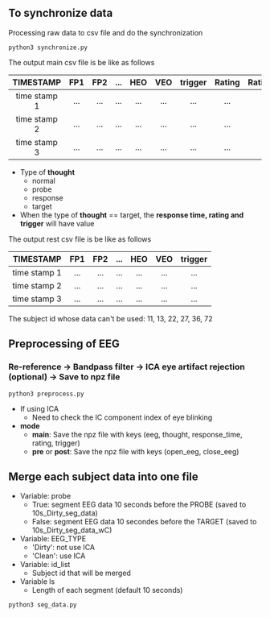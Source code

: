 ## To synchronize data
Processing raw data to csv file and do the synchronization
```
python3 synchronize.py
```
The output main csv file is be like as follows

|TIMESTAMP|FP1|FP2|...|HEO|VEO|trigger|Rating|Rating_RT|Thought|
|:----:|:----:|:----:|:----:|:----:|:----:|:----:|:----:|:----:|:----:|
| time stamp 1|...|...|...|...|...|...|...|...|...|
| time stamp 2|...|...|...|...|...|...|...|...|...|
| time stamp 3|...|...|...|...|...|...|...|...|...|

* Type of **thought**
  * normal
  * probe
  * response
  * target
* When the type of **thought** == target, the **response time, rating and trigger** will have value


The output rest csv file is be like as follows

|TIMESTAMP|FP1|FP2|...|HEO|VEO|trigger|
|:----:|:----:|:----:|:----:|:----:|:----:|:----:|
| time stamp 1|...|...|...|...|...|...|
| time stamp 2|...|...|...|...|...|...|
| time stamp 3|...|...|...|...|...|...|


The subject id whose data can't be used: 11, 13, 22, 27, 36, 72

## Preprocessing of EEG 
### Re-reference -> Bandpass filter -> ICA eye artifact rejection (optional) -> Save to npz file
```
python3 preprocess.py
```
* If using ICA
  * Need to check the IC component index of eye blinking
* **mode**
  * **main**: Save the npz file with keys (eeg, thought, response_time, rating, trigger)
  * **pre** or **post**: Save the npz file with keys (open_eeg, close_eeg)

## Merge each subject data into one file
* Variable: probe
  * True: segment EEG data 10 seconds before the PROBE (saved to 10s_Dirty_seg_data)
  * False: segment EEG data 10 secondes before the TARGET (saved to 10s_Dirty_seg_data_wC)
* Variable: EEG_TYPE
  * 'Dirty': not use ICA
  * 'Clean': use ICA
* Variable: id_list
  * Subject id that will be merged
* Variable ls
  * Length of each segment (default 10 seconds)
```
python3 seg_data.py
```

